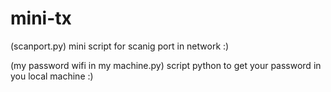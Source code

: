 # mini-tx
(scanport.py) mini script for scanig port in network :)

(my password wifi in my machine.py) script python to get your password in you local machine :)
